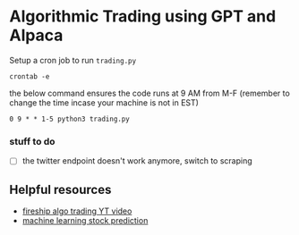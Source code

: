 # Algorithmic Trading using GPT and Alpaca

Setup a cron job to run ```trading.py```
```
crontab -e
```
the below command ensures the code runs at 9 AM from M-F (remember to change the time incase your machine is not in EST)
```
0 9 * * 1-5 python3 trading.py
```

### stuff to do

- [ ] the twitter endpoint doesn't work anymore, switch to scraping


## Helpful resources
- [fireship algo trading YT video](https://www.youtube.com/watch?v=BrcugNqRwUs)
- [machine learning stock prediction](https://www.youtube.com/watch?v=1O_BenficgE) 





